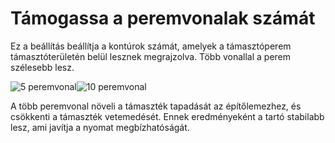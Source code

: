 # Támogassa a peremvonalak számát

Ez a beállítás beállítja a kontúrok számát, amelyek a támasztóperem támasztóterületén belül lesznek megrajzolva. Több vonallal a perem szélesebb lesz.

<!--screenshot {
"image_path": "support_brim_2mm.png",
"models": [{"script": "gazebo2.scad"}],
"camera_position": [-74, 38, -137],
"settings": {
    "support_enable": true,
    "support_use_towers": false,
    "support_brim_enable": true,
    "support_brim_width": 2
},
"colours": 64
}-->

<!--screenshot {
"image_path": "support_brim_4mm.png",
"models": [{"script": "gazebo2.scad"}],
"camera_position": [-74, 38, -137],
"settings": {
    "support_enable": true,
    "support_use_towers": false,
    "support_brim_enable": true,
    "support_brim_width": 4
},
"colours": 64
}-->

![5 peremvonal](../images/support_brim_2mm.png)![10 peremvonal](../images/support_brim_4mm.png)

A több peremvonal növeli a támaszték tapadását az építőlemezhez, és csökkenti a támaszték vetemedését. Ennek eredményeként a tartó stabilabb lesz, ami javítja a nyomat megbízhatóságát.
